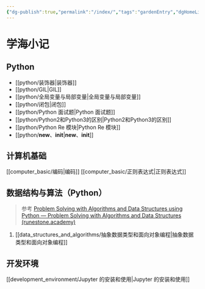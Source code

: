 ```yaml
---
{"dg-publish":true,"permalink":"/index/","tags":"gardenEntry","dgHomeLink":true,"dgPassFrontmatter":false}
---
```




# 学海小记


## Python


* [[python/装饰器|装饰器]]
* [[python/GIL|GIL]]
* [[python/全局变量与局部变量|全局变量与局部变量]]
* [[python/闭包|闭包]]
* [[python/Python 面试题|Python 面试题]]
* [[python/Python2和Python3的区别|Python2和Python3的区别]]
* [[python/Python Re 模块|Python Re 模块]]
* [[python/__new__、__init__|__new__、__init__]]


## 计算机基础


[[computer_basic/编码|编码]]
[[computer_basic/正则表达式|正则表达式]]


## 数据结构与算法（Python）


> 参考 [Problem Solving with Algorithms and Data Structures using Python — Problem Solving with Algorithms and Data Structures (runestone.academy)](https://runestone.academy/ns/books/published/pythonds/index.html)


1. [[data_structures_and_algorithms/抽象数据类型和面向对象编程|抽象数据类型和面向对象编程]]


## 开发环境


[[development_environment/Jupyter 的安装和使用|Jupyter 的安装和使用]]
